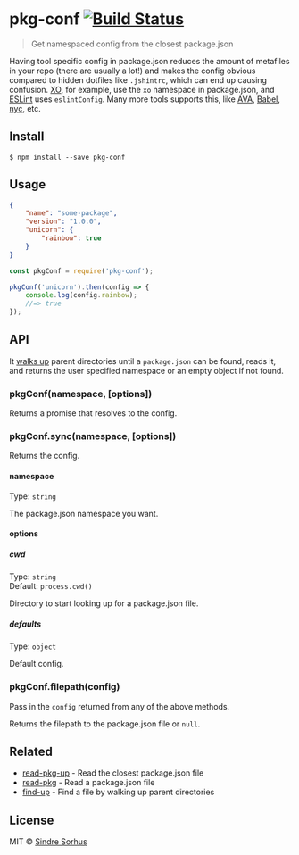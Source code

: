 # pkg-conf [![Build Status](https://travis-ci.org/sindresorhus/pkg-conf.svg?branch=master)](https://travis-ci.org/sindresorhus/pkg-conf)

> Get namespaced config from the closest package.json

Having tool specific config in package.json reduces the amount of metafiles in your repo (there are usually a lot!) and makes the config obvious compared to hidden dotfiles like `.jshintrc`, which can end up causing confusion. [XO](https://github.com/sindresorhus/xo), for example, use the `xo` namespace in package.json, and [ESLint](http://eslint.org) uses `eslintConfig`. Many more tools supports this, like [AVA](https://github.com/sindresorhus/ava), [Babel](https://babeljs.io), [nyc](https://github.com/bcoe/nyc), etc. 


## Install

```
$ npm install --save pkg-conf
```


## Usage

```json
{
	"name": "some-package",
	"version": "1.0.0",
	"unicorn": {
		"rainbow": true
	}
}
```

```js
const pkgConf = require('pkg-conf');

pkgConf('unicorn').then(config => {
	console.log(config.rainbow);
	//=> true
});
```


## API

It [walks up](https://github.com/sindresorhus/find-up) parent directories until a `package.json` can be found, reads it, and returns the user specified namespace or an empty object if not found.

### pkgConf(namespace, [options])

Returns a promise that resolves to the config.

### pkgConf.sync(namespace, [options])

Returns the config.

#### namespace

Type: `string`

The package.json namespace you want.

#### options

##### cwd

Type: `string`<br>
Default: `process.cwd()`

Directory to start looking up for a package.json file.

##### defaults

Type: `object`<br>

Default config.

### pkgConf.filepath(config)

Pass in the `config` returned from any of the above methods.

Returns the filepath to the package.json file or `null`.


## Related

- [read-pkg-up](https://github.com/sindresorhus/read-pkg-up) - Read the closest package.json file
- [read-pkg](https://github.com/sindresorhus/read-pkg) - Read a package.json file
- [find-up](https://github.com/sindresorhus/find-up) - Find a file by walking up parent directories


## License

MIT © [Sindre Sorhus](http://sindresorhus.com)
